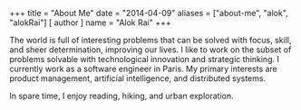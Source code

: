 +++
title = "About Me"
date = "2014-04-09"
aliases = ["about-me", "alok", "alokRai"]
[ author ]
  name = "Alok Rai"
+++

The world is full of interesting problems that can be solved with focus, skill, and sheer determination, improving our lives. I like to work on the subset of problems solvable with technological innovation and strategic thinking. I currently work as a software engineer in Paris. My primary interests are product management, artificial intelligence, and distributed systems.

In spare time, I enjoy reading, hiking, and urban exploration.

<!-- ## My tools

### Mac tools

* Markdown editor: [Caret](https://caret.io)
* Email client: Apple Mail
* Browser: Chrome
* Text editor: [Visual Studio Code](https://code.visualstudio.com)
* Notes: [Notion](https://www.notion.so/)
* Window manager: [Spectacle](https://www.spectacleapp.com)
* Terminal Emulator: [iTerm2](https://www.iterm2.com)
* Git client: [GitHub Desktop](https://desktop.github.com)
* -->
